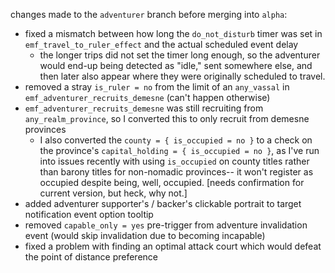changes made to the `adventurer` branch before merging into `alpha`:

- fixed a mismatch between how long the `do_not_disturb` timer was set in `emf_travel_to_ruler_effect` and the actual scheduled event delay
  - the longer trips did not set the timer long enough, so the adventurer would end-up being detected as "idle," sent somewhere else, and then later also appear where they were originally scheduled to travel.
- removed a stray `is_ruler = no` from the limit of an `any_vassal` in `emf_adventurer_recruits_demesne` (can't happen otherwise)
- `emf_adventurer_recruits_demesne` was still recruiting from `any_realm_province`, so I converted this to only recruit from demesne provinces
  - I also converted the `county = { is_occupied = no }` to a check on the province's `capital_holding = { is_occupied = no }`, as I've run into issues recently with using `is_occupied` on county titles rather than barony titles for non-nomadic provinces-- it won't register as occupied despite being, well, occupied. [needs confirmation for current version, but heck, why not.]
- added adventurer supporter's / backer's clickable portrait to target notification event option tooltip
- removed `capable_only = yes` pre-trigger from adventure invalidation event (would skip invalidation due to becoming incapable)
- fixed a problem with finding an optimal attack court which would defeat the point of distance preference
